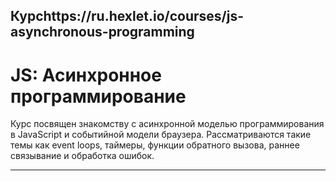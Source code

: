 Курсhttps://ru.hexlet.io/courses/js-asynchronous-programming
-----------------------------------

JS: Асинхронное программирование
=====================

Курс посвящен знакомству с асинхронной моделью программирования в JavaScript и событийной модели браузера. Рассматриваются такие темы как event loops, таймеры, функции обратного вызова, раннее связывание и обработка ошибок.
***********************
